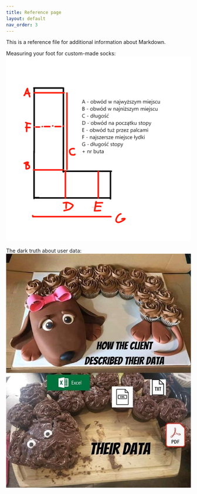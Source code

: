 ```yaml
---
title: Reference page
layout: default
nav_order: 3
---
```



This is a reference file for additional information about Markdown.

Measuring your foot for custom-made socks:
![Measuring your foot](../images/wzor_na_skarpetki.png)

The dark truth about user data:
![True user data](../images/user_data.jpeg)
